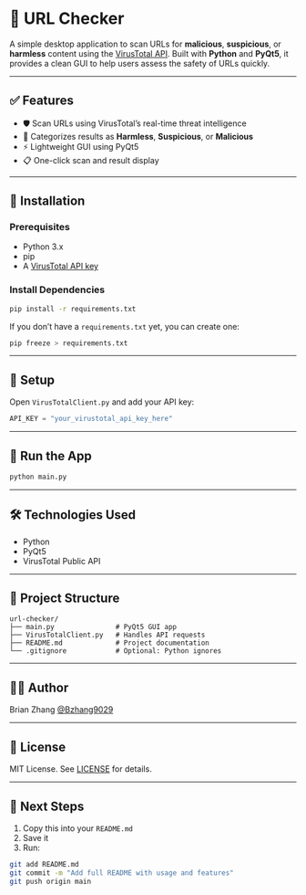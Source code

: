 # 🔎 URL Checker

A simple desktop application to scan URLs for **malicious**, **suspicious**, or **harmless** content using the [VirusTotal API](https://www.virustotal.com/). Built with **Python** and **PyQt5**, it provides a clean GUI to help users assess the safety of URLs quickly.

---

## ✅ Features

- 🛡️ Scan URLs using VirusTotal’s real-time threat intelligence  
- 🧠 Categorizes results as **Harmless**, **Suspicious**, or **Malicious**  
- ⚡ Lightweight GUI using PyQt5  
- 📋 One-click scan and result display  

---

## 🚀 Installation

### Prerequisites

- Python 3.x  
- pip  
- A [VirusTotal API key](https://www.virustotal.com/gui/join-us)

### Install Dependencies

```bash
pip install -r requirements.txt
````

If you don’t have a `requirements.txt` yet, you can create one:

```bash
pip freeze > requirements.txt
```

---

## 🔧 Setup

Open `VirusTotalClient.py` and add your API key:

```python
API_KEY = "your_virustotal_api_key_here"
```

---

## 🧪 Run the App

```bash
python main.py
```

---

## 🛠 Technologies Used

* Python
* PyQt5
* VirusTotal Public API

---

## 📁 Project Structure

```
url-checker/
├── main.py               # PyQt5 GUI app
├── VirusTotalClient.py   # Handles API requests
├── README.md             # Project documentation
└── .gitignore            # Optional: Python ignores
```

---

## 🙋‍♂️ Author

Brian Zhang
[@Bzhang9029](https://github.com/Bzhang9029)

---

## 📄 License

MIT License. See [LICENSE](LICENSE) for details.

---

## 📌 Next Steps

1. Copy this into your `README.md`
2. Save it
3. Run:

```bash
git add README.md
git commit -m "Add full README with usage and features"
git push origin main
```

